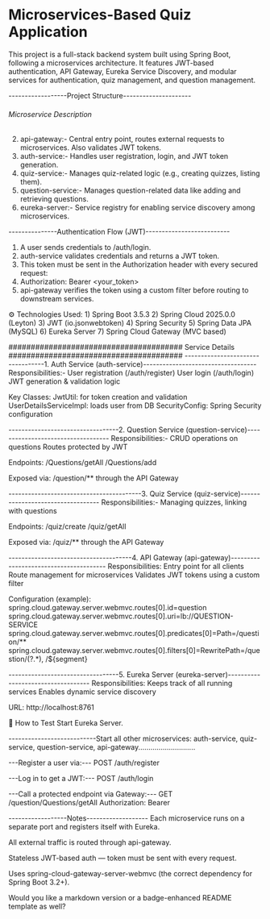 # Microservices-Based Quiz Application

This project is a full-stack backend system built using Spring Boot, following a microservices architecture. It features JWT-based authentication, API Gateway, Eureka Service Discovery, and modular services for authentication, quiz management, and question management.

------------------Project Structure---------------------
###### Microservice	Description #######
2) api-gateway:- 	      Central entry point, routes external requests to microservices. Also validates JWT tokens.
3) auth-service:-     	Handles user registration, login, and JWT token generation.
4) quiz-service:-	      Manages quiz-related logic (e.g., creating quizzes, listing them).
5) question-service:-	  Manages question-related data like adding and retrieving questions.
6) eureka-server:-	    Service registry for enabling service discovery among microservices.

---------------Authentication Flow (JWT)--------------------------
1) A user sends credentials to /auth/login.
2) auth-service validates credentials and returns a JWT token.
3) This token must be sent in the Authorization header with every secured request:
4) Authorization: Bearer <your_token>
4) api-gateway verifies the token using a custom filter before routing to downstream services.

⚙️ Technologies Used: 
                 1) Spring Boot 3.5.3
                 2) Spring Cloud 2025.0.0 (Leyton)
                 3) JWT (io.jsonwebtoken)
                 4) Spring Security
                 5) Spring Data JPA (MySQL)
                 6) Eureka Server
                 7) Spring Cloud Gateway (MVC based)

####################################### Service Details #######################################
----------------------------------1. Auth Service (auth-service)-----------------------------------
Responsibilities:- User registration (/auth/register)
                   User login (/auth/login)
                   JWT generation & validation logic

Key Classes:
            JwtUtil: for token creation and validation
            UserDetailsServiceImpl: loads user from DB
            SecurityConfig: Spring Security configuration

----------------------------------2. Question Service (question-service)-----------------------------------
Responsibilities:- CRUD operations on questions
                   Routes protected by JWT

Endpoints:
        /Questions/getAll
        /Questions/add

Exposed via: /question/** through the API Gateway

-----------------------------------------3. Quiz Service (quiz-service)----------------------------------
Responsibilities:- Managing quizzes, linking with questions

Endpoints:
          /quiz/create
          /quiz/getAll

Exposed via: /quiz/** through the API Gateway

--------------------------------------4. API Gateway (api-gateway)---------------------------------------
Responsibilities: Entry point for all clients
                  Route management for microservices
                  Validates JWT tokens using a custom filter

Configuration (example):
                      spring.cloud.gateway.server.webmvc.routes[0].id=question
                      spring.cloud.gateway.server.webmvc.routes[0].uri=lb://QUESTION-SERVICE
                      spring.cloud.gateway.server.webmvc.routes[0].predicates[0]=Path=/question/**
                      spring.cloud.gateway.server.webmvc.routes[0].filters[0]=RewritePath=/question/(?<segment>.*), /${segment}


----------------------------------5. Eureka Server (eureka-server)-----------------------------------
Responsibilities: Keeps track of all running services
                  Enables dynamic service discovery

URL: http://localhost:8761

🧪 How to Test
Start Eureka Server.

---------------------------Start all other microservices: auth-service, quiz-service, question-service, api-gateway............................

---Register a user via:---
POST /auth/register

---Log in to get a JWT:---
POST /auth/login

---Call a protected endpoint via Gateway:---
GET /question/Questions/getAll
Authorization: Bearer <token>


------------------Notes-------------------
Each microservice runs on a separate port and registers itself with Eureka.

All external traffic is routed through api-gateway.

Stateless JWT-based auth — token must be sent with every request.

Uses spring-cloud-gateway-server-webmvc (the correct dependency for Spring Boot 3.2+).

Would you like a markdown version or a badge-enhanced README template as well?

